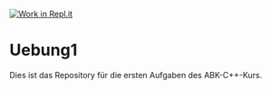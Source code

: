 [![Work in Repl.it](https://classroom.github.com/assets/work-in-replit-14baed9a392b3a25080506f3b7b6d57f295ec2978f6f33ec97e36a161684cbe9.svg)](https://classroom.github.com/online_ide?assignment_repo_id=321693&assignment_repo_type=GroupAssignmentRepo)
# Uebung1

Dies ist das Repository für die ersten Aufgaben des ABK-C++-Kurs.
